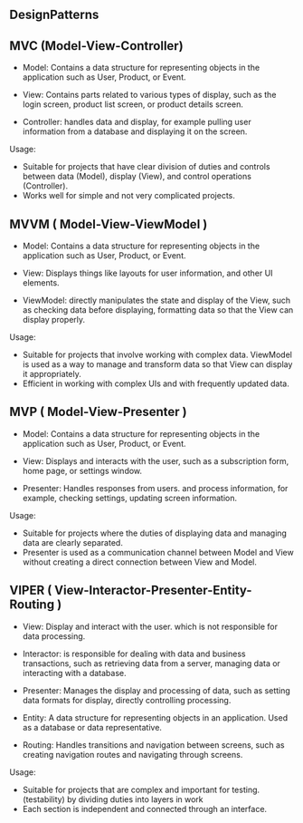 ## DesignPatterns

## MVC (Model-View-Controller)

* Model: Contains a data structure for representing objects in the application such as User, Product, or Event.

* View: Contains parts related to various types of display, such as the login screen, product list screen, or product details screen.

* Controller: handles data and display, for example pulling user information from a database and displaying it on the screen.

Usage:
* Suitable for projects that have clear division of duties and controls between data (Model), display (View), and control operations (Controller).
* Works well for simple and not very complicated projects.


## MVVM ( Model-View-ViewModel )
* Model: Contains a data structure for representing objects in the application such as User, Product, or Event.

* View: Displays things like layouts for user information, and other UI elements.

* ViewModel: directly manipulates the state and display of the View, such as checking data before displaying, formatting data so that the View can display properly.

Usage:
* Suitable for projects that involve working with complex data. ViewModel is used as a way to manage and transform data so that View can display it appropriately.
* Efficient in working with complex UIs and with frequently updated data.

## MVP ( Model-View-Presenter )
* Model: Contains a data structure for representing objects in the application such as User, Product, or Event.

* View: Displays and interacts with the user, such as a subscription form, home page, or settings window.

* Presenter: Handles responses from users. and process information, for example, checking settings, updating screen information.

Usage:
* Suitable for projects where the duties of displaying data and managing data are clearly separated.
* Presenter is used as a communication channel between Model and View without creating a direct connection between View and Model.

## VIPER ( View-Interactor-Presenter-Entity-Routing )
* View: Display and interact with the user. which is not responsible for data processing.

* Interactor: is responsible for dealing with data and business transactions, such as retrieving data from a server, managing data or interacting with a database.

* Presenter: Manages the display and processing of data, such as setting data formats for display, directly controlling processing.

* Entity: A data structure for representing objects in an application. Used as a database or data representative.

* Routing: Handles transitions and navigation between screens, such as creating navigation routes and navigating through screens.


Usage:
* Suitable for projects that are complex and important for testing. (testability) by dividing duties into layers in work
* Each section is independent and connected through an interface.
